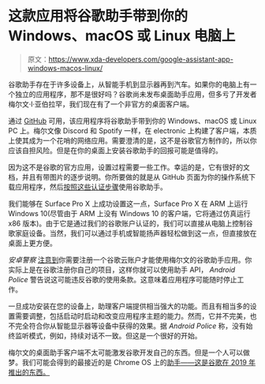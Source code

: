 # 这款应用将谷歌助手带到你的 Windows、macOS 或 Linux 电脑上

> 原文：<https://www.xda-developers.com/google-assistant-app-windows-macos-linux/>

谷歌助手存在于许多设备上，从智能手机到显示器再到汽车。如果你的电脑上有一个独立的应用程序，那不是很好吗？谷歌尚未发布桌面助手应用，但多亏了开发者梅尔文·l·亚伯拉罕，我们现在有了一个非官方的桌面客户端。

通过 [GitHub](https://github.com/Melvin-Abraham/Google-Assistant-Unofficial-Desktop-Client) 可用，该应用程序将谷歌助手带到你的 Windows、macOS 或 Linux PC 上。梅尔文像 Discord 和 Spotify 一样，在 electronic 上构建了客户端，本质上使其成为一个花哨的网络应用。需要澄清的是，这不是谷歌官方制作的，所以你应该自担风险。但是在你的桌面上安装谷歌助手的回报可能是值得的。

因为这不是谷歌的官方应用，设置过程需要一些工作。幸运的是，它有很好的文档，并且有带图片的逐步说明。你所要做的就是从 GitHub 页面为你的操作系统下载应用程序，然后[按照这些认证步骤](https://github.com/Melvin-Abraham/Google-Assistant-Unofficial-Desktop-Client/wiki/Setup-Authentication-for-Google-Assistant-Unofficial-Desktop-Client)使用谷歌助手。

我们能够在 Surface Pro X 上成功设置这一点，Surface Pro X 在 ARM 上运行 Windows 10(尽管由于 ARM 上没有 Windows 10 的客户端，它将通过仿真运行 x86 版本)。由于它是通过我们的谷歌账户认证的，我们可以直接从电脑上控制谷歌家庭设备。当然，我们可以通过手机或智能扬声器轻松做到这一点，但直接放在桌面上更方便。

*安卓警察* [注意到](https://www.androidpolice.com/2021/02/11/you-can-install-the-google-assistant-on-windows-and-macos-with-this-app-and-its-nicer-than-it-has-any-right-to-be/)你需要注册一个谷歌云账户才能使用梅尔文的谷歌助手应用。你实际上是在谷歌注册你自己的项目，这样你就可以使用助手 API， *Android Police* 警告说这可能违反谷歌的使用条款。这意味着应用程序可能随时停止工作。

一旦成功安装在您的设备上，助理客户端提供相当强大的功能。而且有相当多的设置需要调整，包括启动时启动和改变应用程序主题的能力。然而，它并不完美，也不完全符合你从智能显示器等设备中获得的效果。据 *Android Police* 称，没有始终监听模式，例如，持续对话不一致。但这是一个很好的开始。

梅尔文的桌面助手客户端不太可能激发谷歌开发自己的东西。但是一个人可以做梦。我们可能会得到的最接近的是 Chrome OS 上的[助手——这是谷歌在 2019 年推出的东西。](https://www.xda-developers.com/chrome-os-77google-assistant-enabled-by-default/)
